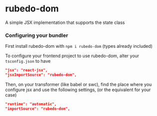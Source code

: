 # rubedo-dom

A simple JSX implementation that supports the state class

### Configuring your bundler

First install rubedo-dom with `npm i rubedo-dom` (types already included)

To configure your frontend project to use rubedo-dom, alter your `tsconfig.json` to have

```json
"jsx": "react-jsx",
"jsxImportSource": "rubedo-dom",
```

Then, on your transformer (like babel or swc), find the place where you configure jsx and use the following settings, (or the equivalent for your case)

```json
"runtime": "automatic",
"importSource": "rubedo-dom",
```
